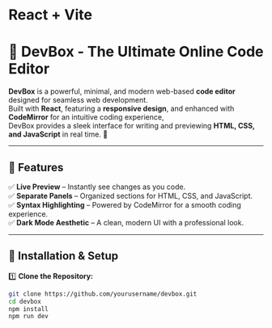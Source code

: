 # React + Vite

# 🚀 DevBox - The Ultimate Online Code Editor  


**DevBox** is a powerful, minimal, and modern web-based **code editor** designed for seamless web development.  
Built with **React**, featuring a **responsive design**, and enhanced with **CodeMirror** for an intuitive coding experience,  
DevBox provides a sleek interface for writing and previewing **HTML, CSS, and JavaScript** in real time. 🚀

---

## 🌟 Features  

✅ **Live Preview** – Instantly see changes as you code.  
✅ **Separate Panels** – Organized sections for HTML, CSS, and JavaScript.  
✅ **Syntax Highlighting** – Powered by CodeMirror for a smooth coding experience.  
✅ **Dark Mode Aesthetic** – A clean, modern UI with a professional look.  
 

---

## 🔧 Installation & Setup  

1️⃣ **Clone the Repository:**  
```bash
git clone https://github.com/yourusername/devbox.git
cd devbox
npm install
npm run dev

